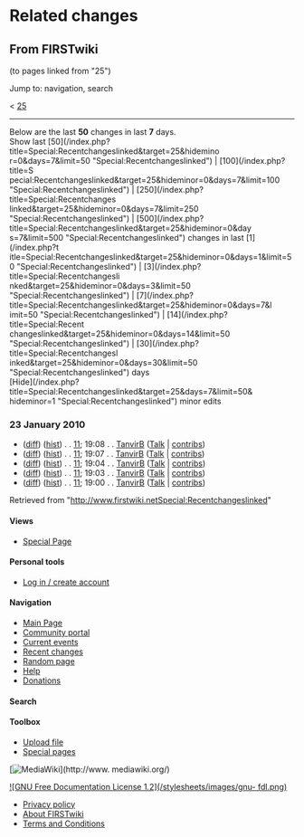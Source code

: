 # Related changes

## From FIRSTwiki

(to pages linked from "25")

Jump to: navigation, search

< [25](/index.php?title=25&redirect=no "25")

--------------------------------------------------------------------------------

Below are the last **50** changes in last **7** days.<br>
Show last [50](/index.php?title=Special:Recentchangeslinked&target=25&hidemino
r=0&days=7&limit=50 "Special:Recentchangeslinked") | [100](/index.php?title=S
pecial:Recentchangeslinked&target=25&hideminor=0&days=7&limit=100 "Special:Recentchangeslinked") | [250](/index.php?title=Special:Recentchanges
linked&target=25&hideminor=0&days=7&limit=250 "Special:Recentchangeslinked") | [500](/index.php?title=Special:Recentchangeslinked&target=25&hideminor=0&day
s=7&limit=500 "Special:Recentchangeslinked") changes in last [1](/index.php?t
itle=Special:Recentchangeslinked&target=25&hideminor=0&days=1&limit=50 "Special:Recentchangeslinked") | [3](/index.php?title=Special:Recentchangesli
nked&target=25&hideminor=0&days=3&limit=50 "Special:Recentchangeslinked") | [7](/index.php?title=Special:Recentchangeslinked&target=25&hideminor=0&days=7&l
imit=50 "Special:Recentchangeslinked") | [14](/index.php?title=Special:Recent
changeslinked&target=25&hideminor=0&days=14&limit=50 "Special:Recentchangeslinked") | [30](/index.php?title=Special:Recentchangesl
inked&target=25&hideminor=0&days=30&limit=50 "Special:Recentchangeslinked") days<br>
[Hide](/index.php?title=Special:Recentchangeslinked&target=25&days=7&limit=50&
hideminor=1 "Special:Recentchangeslinked") minor edits

### 23 January 2010

- ([diff](/index.php?title=11&curid=1090&diff=74809&oldid=74808 "11")) ([hist](/index.php?title=11&curid=1090&action=history "11")) . . [11](11 "11"); 19:08 . . [TanvirB](/index.php?title=User:TanvirB&action=edit "User:TanvirB") ([Talk](/index.php?title=User_talk:TanvirB&action=edit "User talk:TanvirB") | [contribs](/index.php?title=Special:Contributions&target=TanvirB "Special:Contributions"))
- ([diff](/index.php?title=11&curid=1090&diff=74808&oldid=74807 "11")) ([hist](/index.php?title=11&curid=1090&action=history "11")) . . [11](11 "11"); 19:07 . . [TanvirB](/index.php?title=User:TanvirB&action=edit "User:TanvirB") ([Talk](/index.php?title=User_talk:TanvirB&action=edit "User talk:TanvirB") | [contribs](/index.php?title=Special:Contributions&target=TanvirB "Special:Contributions"))
- ([diff](/index.php?title=11&curid=1090&diff=74807&oldid=74806 "11")) ([hist](/index.php?title=11&curid=1090&action=history "11")) . . [11](11 "11"); 19:04 . . [TanvirB](/index.php?title=User:TanvirB&action=edit "User:TanvirB") ([Talk](/index.php?title=User_talk:TanvirB&action=edit "User talk:TanvirB") | [contribs](/index.php?title=Special:Contributions&target=TanvirB "Special:Contributions"))
- ([diff](/index.php?title=11&curid=1090&diff=74806&oldid=74805 "11")) ([hist](/index.php?title=11&curid=1090&action=history "11")) . . [11](11 "11"); 19:03 . . [TanvirB](/index.php?title=User:TanvirB&action=edit "User:TanvirB") ([Talk](/index.php?title=User_talk:TanvirB&action=edit "User talk:TanvirB") | [contribs](/index.php?title=Special:Contributions&target=TanvirB "Special:Contributions"))
- ([diff](/index.php?title=11&curid=1090&diff=74805&oldid=62904 "11")) ([hist](/index.php?title=11&curid=1090&action=history "11")) . . [11](11 "11"); 19:00 . . [TanvirB](/index.php?title=User:TanvirB&action=edit "User:TanvirB") ([Talk](/index.php?title=User_talk:TanvirB&action=edit "User talk:TanvirB") | [contribs](/index.php?title=Special:Contributions&target=TanvirB "Special:Contributions"))

Retrieved from "<http://www.firstwiki.netSpecial:Recentchangeslinked>"

#### Views

- [Special Page](Special:Recentchangeslinked/25)

#### Personal tools

- [Log in / create account](/index.php?title=Special:Userlogin&returnto=Special:Recentchangeslinked)

[](Main_Page "Main Page")

#### Navigation

- [Main Page](Main_Page)
- [Community portal](FIRSTwiki:Community_portal)
- [Current events](Current_events)
- [Recent changes](Special:Recentchanges)
- [Random page](Special:Random)
- [Help](FIRSTwiki:Help)
- [Donations](FIRSTwiki:Site_support)

#### Search

#### Toolbox

- [Upload file](Special:Upload)
- [Special pages](Special:Specialpages)

[![MediaWiki](/skins/common/images/poweredby_mediawiki_88x31.png)](http://www.
mediawiki.org/)

[![GNU Free Documentation License 1.2](/stylesheets/images/gnu-
fdl.png)](http://www.gnu.org/copyleft/fdl.html)

- [Privacy policy](FIRSTwiki:Privacy_policy "FIRSTwiki:Privacy policy")
- [About FIRSTwiki](FIRSTwiki:About "FIRSTwiki:About")
- [Terms and Conditions](FIRSTwiki:Terms_and_conditions "FIRSTwiki:Terms and conditions")
